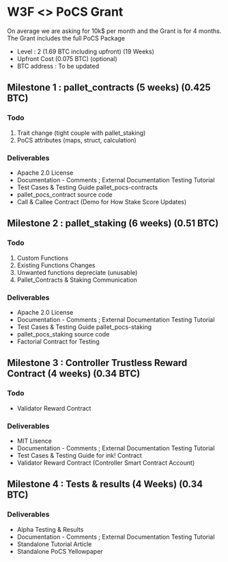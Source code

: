 # W3F <> PoCS Grant

On average we are asking for 10k$ per month and the Grant is for 4 months. The Grant includes the full PoCS Package

- Level : 2 (1.69 BTC including upfront) (19 Weeks)
- Upfront Cost (0.075 BTC) (optional)
- BTC address : To be updated 

## Milestone 1 : pallet_contracts (5 weeks) (0.425 BTC)

### Todo
1. Trait change (tight couple with pallet_staking)
2. PoCS attributes (maps, struct, calculation)

### Deliverables
- Apache 2.0 License
- Documentation - Comments ; External Documentation Testing Tutorial
- Test Cases & Testing Guide pallet_pocs-contracts
- pallet_pocs_contract source code
- Call & Callee Contract (Demo for How Stake Score Updates)

## Milestone 2 : pallet_staking (6 weeks) (0.51 BTC)

### Todo
1. Custom Functions
2. Existing Functions Changes
3. Unwanted functions depreciate (unusable)
4. Pallet_Contracts & Staking Communication

### Deliverables
- Apache 2.0 License
- Documentation - Comments ; External Documentation Testing Tutorial
- Test Cases & Testing Guide pallet_pocs-staking
- pallet_pocs_staking source code
- Factorial Contract for Testing


## Milestone 3 : Controller Trustless Reward Contract (4 weeks) (0.34 BTC)

### Todo
- Validator Reward Contract

### Deliverables
- MIT Lisence
- Documentation - Comments ; External Documentation Testing Tutorial
- Test Cases & Testing Guide for ink! Contract
- Validator Reward Contract (Controller Smart Contract Account)

## Milestone 4 : Tests & results (4 Weeks) (0.34 BTC)

### Deliverables
- Alpha Testing & Results
- Documentation - Comments ; External Documentation Testing Tutorial
- Standalone Tutorial Article
- Standalone PoCS Yellowpaper

